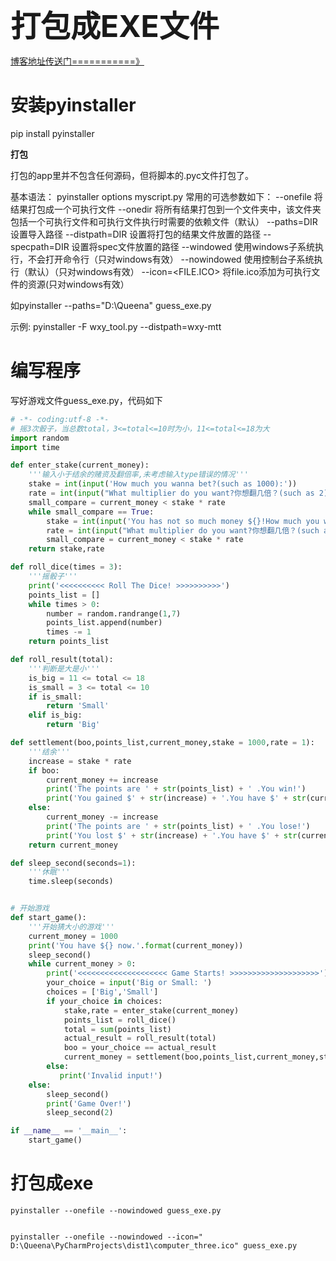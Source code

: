 <font size=10>**打包成EXE文件**</font>

[博客地址传送门===========》](https://www.cnblogs.com/robinunix/p/8426832.html)



# 安装pyinstaller

pip install pyinstaller





**打包**

打包的app里并不包含任何源码，但将脚本的.pyc文件打包了。

基本语法：
pyinstaller options myscript.py
常用的可选参数如下：
--onefile 将结果打包成一个可执行文件
--onedir 将所有结果打包到一个文件夹中，该文件夹包括一个可执行文件和可执行文件执行时需要的依赖文件（默认）
--paths=DIR 设置导入路径
--distpath=DIR 设置将打包的结果文件放置的路径
--specpath=DIR 设置将spec文件放置的路径
--windowed 使用windows子系统执行，不会打开命令行（只对windows有效）
--nowindowed 使用控制台子系统执行（默认）（只对windows有效）
--icon=<FILE.ICO> 将file.ico添加为可执行文件的资源(只对windows有效）

如pyinstaller --paths="D:\Queena" guess_exe.py

示例: pyinstaller -F wxy_tool.py --distpath=wxy-mtt



# 编写程序

写好游戏文件guess_exe.py，代码如下

```python
# -*- coding:utf-8 -*-
# 摇3次骰子，当总数total，3<=total<=10时为小，11<=total<=18为大
import random
import time

def enter_stake(current_money):
    '''输入小于结余的赌资及翻倍率,未考虑输入type错误的情况'''
    stake = int(input('How much you wanna bet?(such as 1000):'))
    rate = int(input("What multiplier do you want?你想翻几倍？(such as 2):"))
    small_compare = current_money < stake * rate
    while small_compare == True:
        stake = int(input('You has not so much money ${}!How much you wanna bet?(such as 1000):'.format(stake * rate)))
        rate = int(input("What multiplier do you want?你想翻几倍？(such as 2):"))
        small_compare = current_money < stake * rate
    return stake,rate

def roll_dice(times = 3):
    '''摇骰子'''
    print('<<<<<<<<<< Roll The Dice! >>>>>>>>>>')
    points_list = []
    while times > 0:
        number = random.randrange(1,7)
        points_list.append(number)
        times -= 1
    return points_list

def roll_result(total):
    '''判断是大是小'''
    is_big = 11 <= total <= 18
    is_small = 3 <= total <= 10
    if is_small:
        return 'Small'
    elif is_big:
        return 'Big'

def settlement(boo,points_list,current_money,stake = 1000,rate = 1):
    '''结余'''
    increase = stake * rate
    if boo:
        current_money += increase
        print('The points are ' + str(points_list) + ' .You win!')
        print('You gained $' + str(increase) + '.You have $' + str(current_money) + ' now.' )
    else:
        current_money -= increase
        print('The points are ' + str(points_list) + ' .You lose!')
        print('You lost $' + str(increase) + '.You have $' + str(current_money) + ' now.' )
    return current_money

def sleep_second(seconds=1):
    '''休眠'''
    time.sleep(seconds)


# 开始游戏
def start_game():
    '''开始猜大小的游戏'''
    current_money = 1000
    print('You have ${} now.'.format(current_money))
    sleep_second()
    while current_money > 0:
        print('<<<<<<<<<<<<<<<<<<<< Game Starts! >>>>>>>>>>>>>>>>>>>>')
        your_choice = input('Big or Small: ')
        choices = ['Big','Small']
        if your_choice in choices:
            stake,rate = enter_stake(current_money)
            points_list = roll_dice()
            total = sum(points_list)
            actual_result = roll_result(total)
            boo = your_choice == actual_result
            current_money = settlement(boo,points_list,current_money,stake,rate)
        else:
           print('Invalid input!')
    else:
        sleep_second()
        print('Game Over!')
        sleep_second(2)

if __name__ == '__main__':
    start_game()
```



# 打包成exe

```
pyinstaller --onefile --nowindowed guess_exe.py


pyinstaller --onefile --nowindowed --icon=" D:\Queena\PyCharmProjects\dist1\computer_three.ico" guess_exe.py
```

